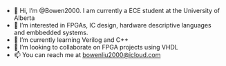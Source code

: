- 👋 Hi, I’m @Bowen2000. I am currently a ECE student at the University of Alberta
- 👀 I’m interested in FPGAs, IC design, hardware descriptive languages and embbedded systems.
- 🌱 I’m currently learning Verilog and C++
- 💞️ I’m looking to collaborate on FPGA projects using VHDL
- 📫 You can reach me at bowenliu2000@icloud.com

<!---
Bowen2000/Bowen2000 is a ✨ special ✨ repository because its `README.md` (this file) appears on your GitHub profile.
You can click the Preview link to take a look at your changes.
--->
